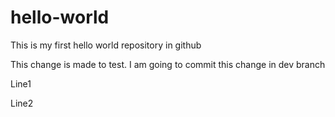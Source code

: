 # hello-world
This is my first hello world repository in github

This change is made to test. I am going to commit this change in dev branch

Line1

Line2
